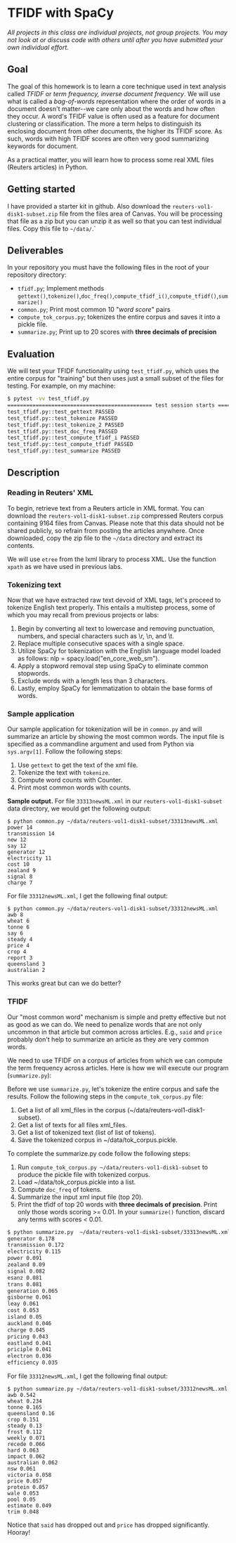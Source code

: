 # TFIDF with SpaCy

*All projects in this class are individual projects, not group projects.  You may not look at or discuss code with others until after you have submitted your own individual effort.*

## Goal

The goal of this homework is to learn a core technique used in text analysis called *TFIDF* or *term frequency, inverse document frequency*.  We will use what is called a *bag-of-words* representation where the order of words in a document doesn't matter--we care only about the words and how often they occur. A word's TFIDF value is often used as a feature for document clustering or classification. The more a term helps to distinguish its enclosing document from other documents, the higher its TFIDF score. As such, words with high TFIDF scores are often very good summarizing keywords for document.

As a practical matter, you will learn how to process some real XML files (Reuters articles) in Python.

## Getting started

I have provided a starter kit in github. Also download the `reuters-vol1-disk1-subset.zip` file from the files area of Canvas. You will be processing that file as a zip but you can unzip it as well so that you can test individual files. Copy this file to `~/data/`.`

## Deliverables

In your repository you must have the following files in the root of your repository directory:

* `tfidf.py`; Implement methods `gettext()`,`tokenize()`,`doc_freq()`,`compute_tfidf_i()`,`compute_tfidf()`,`summarize()`
* `common.py`; Print most common 10 "*word* *score*" pairs
* `compute_tok_corpus.py`; tokenizes the entire corpus and saves it into a pickle file.
* `summarize.py`; Print up to 20 scores with **three decimals of precision**

## Evaluation

We will test your TFIDF functionality using `test_tfidf.py`, which uses the entire corpus for "training" but then uses just a small subset of the files for testing. For example, on my machine:

```bash
$ pytest -vv test_tfidf.py
============================================== test session starts ===============================================
test_tfidf.py::test_gettext PASSED                                                              [ 14%]
test_tfidf.py::test_tokenize PASSED                                                             [ 28%]
test_tfidf.py::test_tokenize_2 PASSED                                                           [ 42%]
test_tfidf.py::test_doc_freq PASSED                                                             [ 57%]
test_tfidf.py::test_compute_tfidf_i PASSED                                                      [ 71%]
test_tfidf.py::test_compute_tfidf PASSED                                                        [ 85%]
test_tfidf.py::test_summarize PASSED                                                            [100%]

```

## Description

### Reading in Reuters' XML
To begin, retrieve text from a Reuters article in XML format. You can download the `reuters-vol1-disk1-subset.zip` compressed Reuters corpus containing 9164 files from Canvas. Please note that this data should not be shared publicly, so refrain from posting the articles anywhere. Once downloaded, copy the zip file to the `~/data` directory and extract its contents.

We will use `etree` from the lxml library to process XML. Use the function `xpath` as we have used in previous labs. 


### Tokenizing text

Now that we have extracted raw text devoid of XML tags, let's proceed to tokenize English text properly. This entails a multistep process, some of which you may recall from previous projects or labs:

1. Begin by converting all text to lowercase and  removing punctuation, numbers, and special characters such as \r, \n, and \t.
2. Replace multiple consecutive spaces with a single space.
3. Utilize SpaCy for tokenization with the English language model loaded as follows: nlp = spacy.load("en_core_web_sm").
4. Apply a stopword removal step using SpaCy to eliminate common stopwords.
5. Exclude words with a length less than 3 characters.
6. Lastly, employ SpaCy for lemmatization to obtain the base forms of words.


### Sample application

Our sample application for tokenization will be in `common.py` and will summarize an article by showing the most common words. The input file is specified as a commandline argument and used from Python via `sys.argv[1]`. Follow the following steps:

1. Use `gettext` to get the text of the xml file.
2. Tokenize the text with `tokenize`.
3. Compute word counts with Counter.
4. Print most common words with counts.

**Sample output.** For file `33313newsML.xml` in our `reuters-vol1-disk1-subset` data directory, we would get the following output:

```
$ python common.py ~/data/reuters-vol1-disk1-subset/33313newsML.xml
power 14
transmission 14
new 12
say 12
generator 12
electricity 11
cost 10
zealand 9
signal 8
charge 7
```


For file `33312newsML.xml`, I get the following final output:

```
$ python common.py ~/data/reuters-vol1-disk1-subset/33312newsML.xml
awb 8
wheat 6
tonne 6
say 6
steady 4
price 4
crop 4
report 3
queensland 3
australian 2
```

This works great but can we do better? 

### TFIDF

Our "most common word" mechanism is simple and pretty effective but not as good as we can do.  We need to penalize words that are not only uncommon in that article but common across articles. E.g., `said` and `price` probably don't help to summarize an article as they are very common words.

We need to use TFIDF on a corpus of articles from which we can compute the term frequency across articles.  Here is how we will execute our program (`summarize.py`):

Before we use `summarize.py`, let's tokenize the entire corpus and safe the results. Follow the following steps in the `compute_tok_corpus.py` file:

1. Get a list of all xml_files in the corpus (~/data/reuters-vol1-disk1-subset).
2. Get a list of texts for all files xml_files.
3. Get a list of tokenized text (list of list of tokens).
4. Save the tokenized corpus in ~/data/tok_corpus.pickle.


To complete the summarize.py code follow the following steps:
1. Run `compute_tok_corpus.py ~/data/reuters-vol1-disk1-subset` to produce the pickle file with tokenized corpus.
2. Load ~/data/tok_corpus.pickle into a list.
3. Compute `doc_freq` of tokens.
4. Summarize the input xml input file (top 20).
5. Print the tfidf of top 20 words with **three decimals of precision**. Print only those words scoring >= 0.01. In your `summarize()` function, discard any terms with scores < 0.01. 

```bash
$ python summarize.py  ~/data/reuters-vol1-disk1-subset/33313newsML.xml
generator 0.178
transmission 0.172
electricity 0.115
power 0.091
zealand 0.09
signal 0.082
esanz 0.081
trans 0.081
generation 0.065
gisborne 0.061
leay 0.061
cost 0.053
island 0.05
auckland 0.046
charge 0.045
pricing 0.043
eastland 0.041
priciple 0.041
electron 0.036
efficiency 0.035
```


For file `33312newsML.xml`, I get the following final output:

```
$ python summarize.py ~/data/reuters-vol1-disk1-subset/33312newsML.xml
awb 0.542
wheat 0.234
tonne 0.165
queensland 0.16
crop 0.151
steady 0.13
frost 0.112
weekly 0.071
recede 0.066
hard 0.063
impact 0.062
australian 0.062
nsw 0.061
victoria 0.058
price 0.057
protein 0.057
wale 0.053
pool 0.05
estimate 0.049
trim 0.048
```

Notice that `said` has dropped out and `price` has dropped significantly. Hooray!


